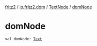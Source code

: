 [fritz2](../../index.md) / [io.fritz2.dom](../index.md) / [TextNode](index.md) / [domNode](./dom-node.md)

# domNode

`val domNode: `[`Text`](https://kotlinlang.org/api/latest/jvm/stdlib/org.w3c.dom/-text/index.html)